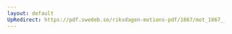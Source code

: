 ```yaml
---
layout: default
UpRedirect: https://pdf.swedeb.se/riksdagen-motions-pdf/1867/mot_1867__fk__00057/mot_1867__fk__00057_003.pdf
---
```

